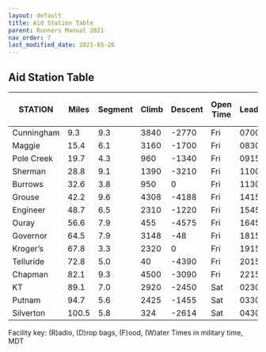 ```yaml
---
layout: default
title: Aid Station Table
parent: Runners Manual 2021
nav_order: 7
last_modified_date: 2021-05-20
---
```


## Aid Station Table

| STATION    | Miles | Segment | Climb | Descent | Open Time | Leader | Avg 48Hr Pace | Cut Off | Access | Facility | Crew | Latitude & Longitude |
| ---------- | ----- | ------- | ----- | ------- | --------- | ------ | ------------- | ------- | ------ | -------- | ---- | -------------------- |
| Cunningham | 9.3   | 9.3     | 3840  | \-2770  | Fri       | 0700   | 0800          | Fri     | 0850   | Fri      | 1045 | Auto                 | RDFW | Yes | 37.7932° -107.5777° |
| Maggie     | 15.4  | 6.1     | 3160  | \-1700  | Fri       | 0830   | 0930          | Fri     | 1140   | None     | 4WD  | RFW                  | No | 37.8134° -107.5360° |
| Pole Creek | 19.7  | 4.3     | 960   | \-1340  | Fri       | 0915   | 1015          | Fri     | 1300   | None     | Hike | RFW                  | No | 37.8031° -107.4747° |
| Sherman    | 28.8  | 9.1     | 1390  | \-3210  | Fri       | 1100   | 1200          | Fri     | 1545   | Fri      | 2015 | Auto 4WD             | RDFW | Yes | 37.9007° -107.4331° |
| Burrows    | 32.6  | 3.8     | 950   | 0       | Fri       | 1130   | 1215          | Fri     | 1700   | None     | Auto | RFW                  | No | 37.9370° -107.4610° |
| Grouse     | 42.2  | 9.6     | 4308  | \-4188  | Fri       | 1415   | 1515          | Fri     | 2155   | Sat      | 0230 | Auto                 | RDFW | Yes | 37.9176° -107.5581° |
| Engineer   | 48.7  | 6.5     | 2310  | \-1220  | Fri       | 1545   | 1645          | Sat     | 0150   | None     | Hike | RFW                  | No | 37.9858° -107.6041° |
| Ouray      | 56.6  | 7.9     | 455   | \-4575  | Fri       | 1645   | 1745          | Sat     | 0510   | Sat      | 0900 | Auto                 | RDFW | Yes | 38.0283° -107.6731° |
| Governor   | 64.5  | 7.9     | 3148  | \-48    | Fri       | 1815   | 1915          | Sat     | 0850   | Sat      | 1230 | Auto                 | RFW | No | 37.9814° -107.7612° |
| Kroger’s   | 67.8  | 3.3     | 2320  | 0       | Fri       | 1915   | 2015          | Sat     | 1100   | None     | Hike | RFW                  | No | 37.9616° -107.7717° |
| Telluride  | 72.8  | 5.0     | 40    | \-4390  | Fri       | 2015   | 2115          | Sat     | 1250   | Sat      | 1645 | Auto                 | RDFW | Yes | 37.9353° -107.8071° |
| Chapman    | 82.1  | 9.3     | 4500  | \-3090  | Fri       | 2215   | 2315          | Sat     | 1840   | Sat      | 2130 | Auto 4WD             | RDFW | Hike In Only | 37.8557° -107.8044° |
| KT         | 89.1  | 7.0     | 2920  | \-2450  | Sat       | 0230   | 0330          | Sat     | 2315   | Sun      | 0130 | 4WD                  | RFW | No | 37.7916° -107.7939° |
| Putnam     | 94.7  | 5.6     | 2425  | \-1455  | Sat       | 0330   | 0430          | Sun     | 0320   | None     | Hike | RFW                  | No | 37.7804° -107.7310° |
| Silverton  | 100.5 | 5.8     | 324   | \-2614  | Sat       | 0430   | 0530          | Sun     | 0600   | Sun      | 0600 | Auto                 | RDFW | Yes | 37.8114° -107.6663° |

Facility key: (R)adio, (D)rop bags, (F)ood, (W)ater
Times in military time, MDT
